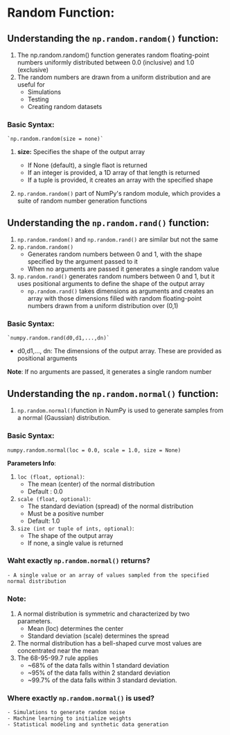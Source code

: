 # Random Function:

## Understanding the `np.random.random()` function:

1. The np.random.random() function generates random floating-point numbers uniformly distributed between 0.0 (inclusive) and 1.0 (exclusive)
2. The random numbers are drawn from a uniform distribution and are useful for
    - Simulations
    - Testing
    - Creating random datasets

### Basic Syntax:
    `np.random.random(size = none)`

1. **size:** Specifies the shape of the output array
    - If None (default), a single flaot is returned
    - If an integer is provided, a 1D array of that length is returned
    - If a tuple is provided, it creates an array with the specified shape
    
2. `np.random.random()` part of NumPy's random module, which provides a suite of random number generation functions


## Understanding the `np.random.rand()` function:

1. `np.random.random()` and `np.random.rand()` are similar but not the same
2. `np.random.random()`
    - Generates random numbers between 0 and 1, with the shape specified by the argument passed to it
    - When no arguments are passed it generates a single random value
3. `np.random.rand()` generates random numbers between 0 and 1, but it uses positional arguments to define the shape of the output array
    - `np.random.rand()` takes dimensions as arguments and creates an array with those dimensions filled with random floating-point numbers drawn from a uniform distribution over (0,1)
    
### Basic Syntax:
    `numpy.random.rand(d0,d1,...,dn)`

- d0,d1,..., dn: The dimensions of the output array. These are provided as positional arguments

**Note**:  If no arguments are passed, it generates a single random number

## Understanding the `np.random.normal()` function:

1. `np.random.normal()`function in NumPy is used to generate samples from a normal (Gaussian) distribution.
    
### Basic Syntax:
   `numpy.random.normal(loc = 0.0, scale = 1.0, size = None)`

**Parameters Info**:  

1. `loc (float, optional)`:
    - The mean (center) of the normal distribution
    - Default : 0.0
2. `scale (float, optional)`:
    - The standard deviation (spread) of the normal distribution
    - Must be a positive number
    - Default: 1.0
3. `size (int or tuple of ints, optional)`:
    - The shape of the output array
    - If none, a single value is returned

### Waht exactly `np.random.normal()` returns?
    - A single value or an array of values sampled from the specified normal distribution
        
### Note:
1. A normal distribution is symmetric and characterized by two parameters.
    - Mean (loc) determines the center
    - Standard deviation (scale) determines the spread
2. The normal distribution has a bell-shaped curve most values are concentrated near the mean
3. The 68-95-99.7 rule applies
    - ~68% of the data falls within 1 standard deviation
    - ~95% of the data falls within 2 standard deviation
    - ~99.7% of the data falls within 3 standard deviation.

### Where exactly `np.random.normal()` is used?
    - Simulations to generate random noise
    - Machine learning to initialize weights
    - Statistical modeling and synthetic data generation